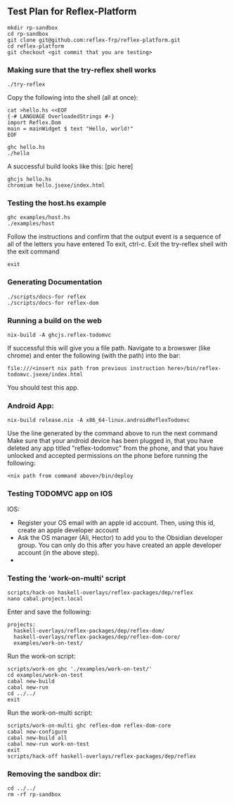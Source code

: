 ## Test Plan for Reflex-Platform
```
mkdir rp-sandbox
cd rp-sandbox
git clone git@github.com:reflex-frp/reflex-platform.git
cd reflex-platform
git checkout <git commit that you are testing>
```
### Making sure that the try-reflex shell works
```
./try-reflex
```
Copy the following into the shell (all at once):
```
cat >hello.hs <<EOF
{-# LANGUAGE OverloadedStrings #-}
import Reflex.Dom
main = mainWidget $ text "Hello, world!"
EOF
```
```
ghc hello.hs
./hello
```
A successful build looks like this:
[pic here]

```
ghcjs hello.hs
chromium hello.jsexe/index.html
```

### Testing the host.hs example
```
ghc examples/host.hs
./examples/host
```
Follow the instructions and confirm that the output event is a sequence of all of the letters you have entered
To exit, ctrl-c. 
Exit the try-reflex shell with the exit command
```
exit
```

### Generating Documentation
```
./scripts/docs-for reflex
./scripts/docs-for reflex-dom
```

### Running a build on the web
```
nix-build -A ghcjs.reflex-todomvc
```
If successful this will give you a file path. Navigate to a browswer (like chrome) and enter the following (with the path) into the bar:
```
file:///<insert nix path from previous instruction here>/bin/reflex-todomvc.jsexe/index.html
```
You should test this app. 

### Android App:
```
nix-build release.nix -A x86_64-linux.androidReflexTodomvc
```
Use the line generated by the command above to run the next command
Make sure that your android device has been plugged in, that you have deleted any app titled "reflex-todomvc" from the phone, and that you have unlocked and accepted permissions on the phone before running the following:
```
<nix path from command above>/bin/deploy
```
### Testing TODOMVC app on IOS
IOS:
  - Register your OS email with an apple id account. Then, using this id, create an apple developer account
  - Ask the OS manager (Ali, Hector) to add you to the Obsidian developer group. You can only do this after you have 
    created an apple developer account (in the above step).
  - 

### Testing the 'work-on-multi' script
```
scripts/hack-on haskell-overlays/reflex-packages/dep/reflex
nano cabal.project.local
```
Enter and save the following:
```
projects:
  haskell-overlays/reflex-packages/dep/reflex-dom/
  haskell-overlays/reflex-packages/dep/reflex-dom-core/
  examples/work-on-test/
```

Run the work-on script:
```
scripts/work-on ghc './examples/work-on-test/'
cd examples/work-on-test
cabal new-build
cabal new-run
cd ../../
exit
```

Run the work-on-multi script:
```
scripts/work-on-multi ghc reflex-dom reflex-dom-core
cabal new-configure
cabal new-build all
cabal new-run work-on-test
exit
scripts/hack-off haskell-overlays/reflex-packages/dep/reflex
```

### Removing the sandbox dir:
```
cd ../../
rm -rf rp-sandbox
```
